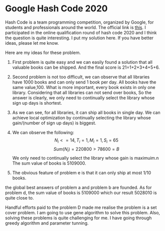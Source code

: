 # Google Hash Code 2020


Hash Code is a team programming competition, organized by Google, for students and professionals around the world. The official link is [this](https://codingcompetitions.withgoogle.com/hashcode). I participated in the online qualification round of hash code 2020 and I think the question is quite interesting. I put my solution here. If you have better ideas, please let me know. 

Here are my ideas for these problem.
1.  First problem is quite easy and we can easily found a solution that all valuable books can be shipped. And the final score is 21=1+2+3+4+5+6.
2.  Second problem is not too difficult, we can observe that all libraries have 1000 books and can only send 1 book per day. All books have the same value,100. What is more important, every book exists in only one library. Considering that all libraries can not send over books, So the answer is clearly, we only need to continually select the library whose sign up days is shortest.
3.  As we can see, for all libraries, it can ship all books in single day. We can achieve local optimization by continually selecting the library whose gain/(number of sign up days) is biggest.
4.  We can observe the following:
    $$ 
    N_i<=14, T_i=1, M_i=1,S_i=65
    $$
    $$
    Sum(N_i)=220800>78600=B
    $$
    We only need to continually select the library whose gain is maximuim.n The sum value of books is 5109000.

5. The obvious feature of problem e is that it can only ship at most 1/10 books.


the global best answers of problem a and problem b are founded. As for problem d, the sum value of books is 5109000 which our result 5028010 is quite close to.

Handful efforts paid to the problem D made me realise the problem is a set cover problem. I am going to use gene algorithm to solve this problem. Also, solving these problems is quite challenging for me. I have going through greedy algorithm and parameter tunning. 